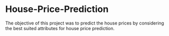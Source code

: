 # House-Price-Prediction
The objective of this project was to predict the house prices by considering the best suited attributes for house price prediction.
